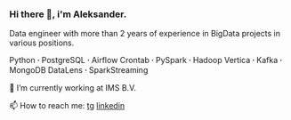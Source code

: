 ### Hi there 👋, i'm Aleksander.

Data engineer with more than 2 years of experience in BigData projects in various positions.

Python 𐤟 PostgreSQL 𐤟 Airflow Crontab 𐤟 PySpark 𐤟 Hadoop Vertica 𐤟 Kafka 𐤟 MongoDB DataLens 𐤟 SparkStreaming



🔭 I’m currently working at IMS B.V.

📫 How to reach me: [tg](https://t.me/atsinam) [linkedin](www.linkedin.com/in/atsinam/)

<!--
**sandro-tsin/sandro-tsin** is a ✨ _special_ ✨ repository because its `README.md` (this file) appears on your GitHub profile.

Here are some ideas to get you started:

- 
- 🌱 I’m currently learning ...
- 👯 I’m looking to collaborate on ...
- 🤔 I’m looking for help with ...
- 💬 Ask me about ...
- 📫 How to reach me: ...
- 😄 Pronouns: ...
- ⚡ Fun fact: ...
-->
